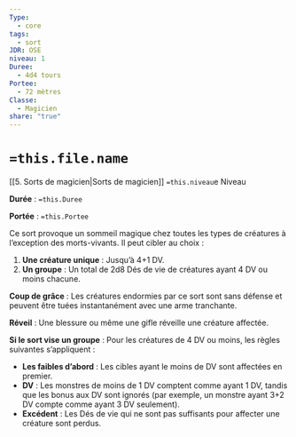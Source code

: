 ```yaml
---
Type:
  - core
tags:
  - sort
JDR: OSE
niveau: 1
Duree:
  - 4d4 tours
Portee:
  - 72 mètres
Classe:
  - Magicien
share: "true"
---
```

# `=this.file.name`  

[[5. Sorts de magicien|Sorts de magicien]] `=this.niveau`e Niveau

**Durée** : `=this.Duree` 

**Portée** : `=this.Portee`

Ce sort provoque un sommeil magique chez toutes les types de créatures à l’exception des morts-vivants. Il peut cibler au choix :

1. **Une créature unique** : Jusqu’à 4+1 DV.
2. **Un groupe** : Un total de 2d8 Dés de vie de créatures ayant 4 DV ou moins chacune.

**Coup de grâce** : Les créatures endormies par ce sort sont sans défense et peuvent être tuées instantanément avec une arme tranchante.

**Réveil** : Une blessure ou même une gifle réveille une créature affectée.

**Si le sort vise un groupe** : Pour les créatures de 4 DV ou moins, les règles suivantes s’appliquent :

- **Les faibles d’abord** : Les cibles ayant le moins de DV sont affectées en premier.
- **DV** : Les monstres de moins de 1 DV comptent comme ayant 1 DV, tandis que les bonus aux DV sont ignorés (par exemple, un monstre ayant 3+2 DV compte comme ayant 3 DV seulement).
- **Excédent** : Les Dés de vie qui ne sont pas suffisants pour affecter une créature sont perdus.